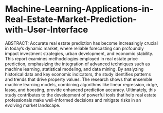 # Machine-Learning-Applications-in-Real-Estate-Market-Prediction-with-User-Interface
ABSTRACT: 
Accurate real estate prediction has become increasingly crucial in today’s dynamic market, where reliable forecasting can profoundly impact investment strategies, urban development, and economic stability. This report examines methodologies employed in real estate price prediction, emphasizing the integration of advanced techniques such as machine learning, statistical modeling, and data mining. By analyzing historical data and key economic indicators, the study identifies patterns and trends that drive property values. The research shows that ensemble machine learning models, combining algorithms like linear regression, ridge, lasso, and boosting, provide enhanced prediction accuracy. Ultimately, this study contributes to the development of powerful tools that help real estate professionals make well-informed decisions and mitigate risks in an evolving market landscape.

